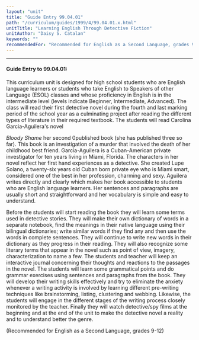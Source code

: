 ```yaml
---
layout: "unit"
title: "Guide Entry 99.04.01"
path: "/curriculum/guides/1999/4/99.04.01.x.html"
unitTitle: "Learning English Through Detective Fiction"
unitAuthor: "Daisy S. Catalan"
keywords: ""
recommendedFor: "Recommended for English as a Second Language, grades 9-12."
---
```

<body>
<hr/>
<h4>
Guide Entry to 99.04.01:
</h4>
<p>This curriculum unit is designed for high school students who are English language learners or students who take English to Speakers of other Language (ESOL) classes and whose proficiency in English is in the intermediate level (levels indicate Beginner, Intermediate, Advanced).  The class will read their first detective novel during the fourth and last marking period of the school year as a culminating project after reading the different types of literature in their required textbook.  The students will read Carolina Garcia-Aguilera's novel</p>
<i>
Bloody Shame
</i>
her second 0published book (she has published three so far).  This book is an investigation of a murder that involved the death of her childhood best friend.  Garcia-Aguilera is a Cuban-American private investigator for ten years living in Miami, Florida.  The characters in her novel reflect her first hand experiences as a detective.  She created Lupe Solano, a twenty-six years old Cuban born private eye who is Miami smart, considered one of the best in her profession, charming and sexy.  Aguilera writes directly and clearly which makes her book accessible to students who are English language learners.  Her sentences and paragraphs are usually short and straightforward and her vocabulary is simple and easy to understand.
<p>
Before the students will start reading the book they will learn some terms used in detective stories.  They will make their own dictionary of words in a separate notebook, find the meanings in their native language using their bilingual dictionaries; write similar words if they find any and then use the words in complete sentences. They will continue to write new words in their dictionary as they progress in their reading.  They will also recognize some literary terms that appear in the novel such as point of view, imagery, characterization to name a few. The students and teacher will keep an interactive journal concerning their thoughts and reactions to the passages in the novel.  The students will learn some grammatical points and do grammar exercises using sentences and paragraphs from the book.  They will develop their writing skills effectively and try to eliminate the anxiety whenever a writing activity is involved by learning different pre-writing techniques like brainstorming, listing, clustering and webbing.  Likewise, the students will engage in the different stages of the writing process closely monitored by the teacher.  Finally they will watch detective/spy films at the beginning and at the end of the unit to make the detective novel a reality and to understand better the genre.
</p>
<p>
(Recommended for English as a Second Language, grades 9-12)
</p>
</body>

